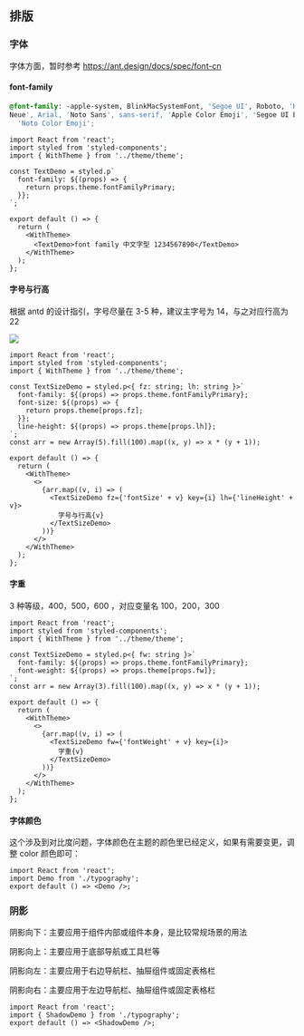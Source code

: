 ## 排版

### 字体

字体方面，暂时参考 https://ant.design/docs/spec/font-cn

#### font-family

```css
@font-family: -apple-system, BlinkMacSystemFont, 'Segoe UI', Roboto, 'Helvetica
Neue', Arial, 'Noto Sans', sans-serif, 'Apple Color Emoji', 'Segoe UI Emoji', 'Segoe UI Symbol',
  'Noto Color Emoji';
```

```tsx
import React from 'react';
import styled from 'styled-components';
import { WithTheme } from '../theme/theme';

const TextDemo = styled.p`
  font-family: ${(props) => {
    return props.theme.fontFamilyPrimary;
  }};
`;

export default () => {
  return (
    <WithTheme>
      <TextDemo>font family 中文字型 1234567890</TextDemo>
    </WithTheme>
  );
};
```

#### 字号与行高

根据 antd 的设计指引，字号尽量在 3-5 种，建议主字号为 14，与之对应行高为 22

<img  src ='https://gw.alipayobjects.com/zos/rmsportal/iFjgfIBExksqCqGMwUlw.png'>

```tsx
import React from 'react';
import styled from 'styled-components';
import { WithTheme } from '../theme/theme';

const TextSizeDemo = styled.p<{ fz: string; lh: string }>`
  font-family: ${(props) => props.theme.fontFamilyPrimary};
  font-size: ${(props) => {
    return props.theme[props.fz];
  }};
  line-height: ${(props) => props.theme[props.lh]};
`;
const arr = new Array(5).fill(100).map((x, y) => x * (y + 1));

export default () => {
  return (
    <WithTheme>
      <>
        {arr.map((v, i) => (
          <TextSizeDemo fz={'fontSize' + v} key={i} lh={'lineHeight' + v}>
            字号与行高{v}
          </TextSizeDemo>
        ))}
      </>
    </WithTheme>
  );
};
```

#### 字重

3 种等级，400，500，600 ，对应变量名 100，200，300

```tsx
import React from 'react';
import styled from 'styled-components';
import { WithTheme } from '../theme/theme';

const TextSizeDemo = styled.p<{ fw: string }>`
  font-family: ${(props) => props.theme.fontFamilyPrimary};
  font-weight: ${(props) => props.theme[props.fw]};
`;
const arr = new Array(3).fill(100).map((x, y) => x * (y + 1));

export default () => {
  return (
    <WithTheme>
      <>
        {arr.map((v, i) => (
          <TextSizeDemo fw={'fontWeight' + v} key={i}>
            字重{v}
          </TextSizeDemo>
        ))}
      </>
    </WithTheme>
  );
};
```

#### 字体颜色

这个涉及到对比度问题，字体颜色在主题的颜色里已经定义，如果有需要变更，调整 color 颜色即可：

```tsx
import React from 'react';
import Demo from './typography';
export default () => <Demo />;
```

### 阴影

阴影向下：主要应用于组件内部或组件本身，是比较常规场景的用法

阴影向上：主要应用于底部导航或工具栏等

阴影向左：主要应用于右边导航栏、抽屉组件或固定表格栏

阴影向右：主要应用于左边导航栏、抽屉组件或固定表格栏

```tsx
import React from 'react';
import { ShadowDemo } from './typography';
export default () => <ShadowDemo />;
```
